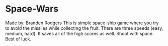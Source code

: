 # Space-Wars
Made by: Branden Rodgers
This is simple space-ship game where you try to avoid the missiles while collecting the fruit. There are three speeds (easy, medium, hard). It saves all of the high scores as well. Shoot with space. Best of luck.
